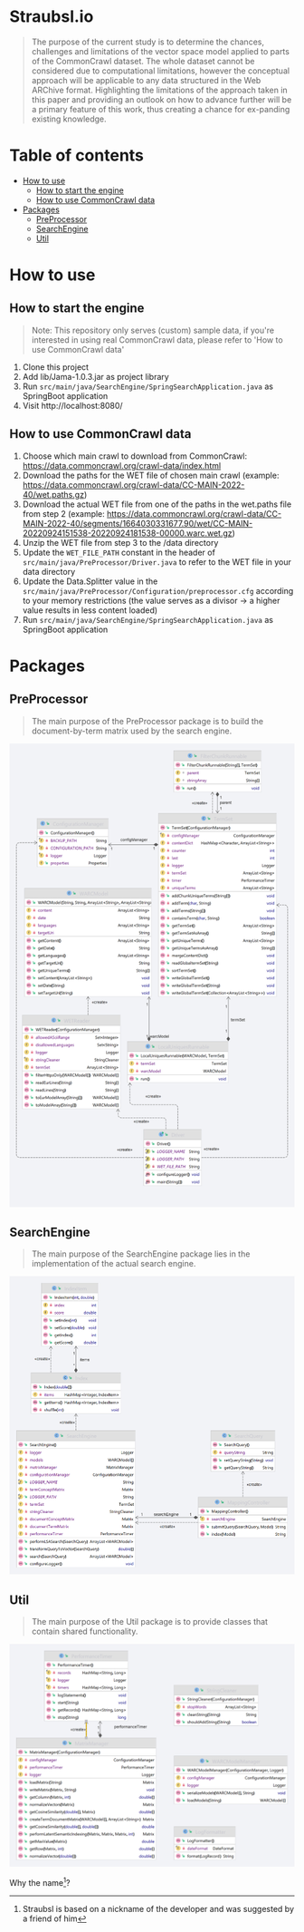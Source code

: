 # Straubsl.io

> The purpose of the current study is to determine the chances, challenges and limitations of the vector space model applied to parts of the CommonCrawl dataset. The whole dataset cannot be considered due to computational limitations, however the conceptual approach will be applicable to any data structured in the Web ARChive format. Highlighting the limitations of the approach taken in this paper and providing an outlook on how to advance further will be a primary feature of this work, thus creating a chance for ex-panding existing knowledge.
 
Table of contents
===================
* [How to use](#how-to-use)
  * [How to start the engine](#how-to-start-the-engine)
  * [How to use CommonCrawl data](#how-to-use-commoncrawl-data)
* [Packages](#packages)
  * [PreProcessor](#preprocessor)
  * [SearchEngine](#searchengine)
  * [Util](#util)

# How to use
## How to start the engine
> Note: This repository only serves (custom) sample data, if you're interested in using real CommonCrawl data, please refer to 'How to use CommonCrawl data'
1. Clone this project
2. Add lib/Jama-1.0.3.jar as project library
3. Run `src/main/java/SearchEngine/SpringSearchApplication.java` as SpringBoot application
4. Visit http://localhost:8080/

## How to use CommonCrawl data
1. Choose which main crawl to download from CommonCrawl: https://data.commoncrawl.org/crawl-data/index.html
2. Download the paths for the WET file of chosen main crawl (example: https://data.commoncrawl.org/crawl-data/CC-MAIN-2022-40/wet.paths.gz)
3. Download the actual WET file from one of the paths in the wet.paths file from step 2 (example: https://data.commoncrawl.org/crawl-data/CC-MAIN-2022-40/segments/1664030331677.90/wet/CC-MAIN-20220924151538-20220924181538-00000.warc.wet.gz)
4. Unzip the WET file from step 3 to the /data directory
5. Update the `WET_FILE_PATH` constant in the header of `src/main/java/PreProcessor/Driver.java` to refer to the WET file in your data directory
6. Update the Data.Splitter value in the `src/main/java/PreProcessor/Configuration/preprocessor.cfg` according to your memory restrictions (the value serves as a divisor -> a higher value results in less content loaded)
7. Run `src/main/java/SearchEngine/SpringSearchApplication.java` as SpringBoot application


# Packages
## PreProcessor
> The main purpose of the PreProcessor package is to build the document-by-term matrix used by the search engine.

![PreProcessor UML Diagram](docs/uml/png/PreProcessor.png)


## SearchEngine
> The main purpose of the SearchEngine package lies in the implementation of the actual search engine.

![SearchEngine UML Diagram](docs/uml/png/SearchEngine.png)

## Util
> The main purpose of the Util package is to provide classes that contain shared functionality.

![Util UML Diagram](docs/uml/png/Util.png)


Why the name[^1]?

[^1]: Straubsl is based on a nickname of the developer and was suggested by a friend of him 